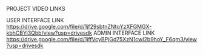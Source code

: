 PROJECT VIDEO LINKS

USER INTERFACE LINK https://drive.google.com/file/d/1jf29sbtnZNtqYzXFGMGX-kbhCBYi3Qbb/view?usp=drivesdk ADMIN INTERFACE LINK https://drive.google.com/file/d/1jffVcyBPjGd75XzN1cwI2b9hoY_F6qm3/view?usp=drivesdk
